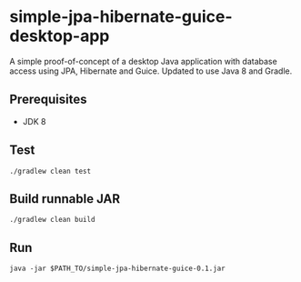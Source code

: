 simple-jpa-hibernate-guice-desktop-app
======================================

A simple proof-of-concept of a desktop Java application with database access using JPA, Hibernate and Guice.
Updated to use Java 8 and Gradle.


## Prerequisites ##
- JDK 8 

## Test ##

```
./gradlew clean test
```

## Build runnable JAR ##

```
./gradlew clean build
```

## Run ##

```
java -jar $PATH_TO/simple-jpa-hibernate-guice-0.1.jar
```
